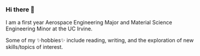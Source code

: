 ### Hi there 👋

I am a first year Aerospace Engineering Major and Material Science Engineering Minor at the UC Irvine. 

Some of my ✨hobbies✨ include reading, writing, and the exploration of new skills/topics of interest. 
<!--
**gloriamcmaster/gloriamcmaster** is a ✨ _special_ ✨ repository because its `README.md` (this file) appears on your GitHub profile.

Here are some ideas to get you started:

- 🔭 I’m currently working on ...
- 🌱 I’m currently learning ...
- 👯 I’m looking to collaborate on ...
- 🤔 I’m looking for help with ...
- 💬 Ask me about ...
- 📫 How to reach me: ...
- 😄 Pronouns: ...
- ⚡ Fun fact: ...
-->
